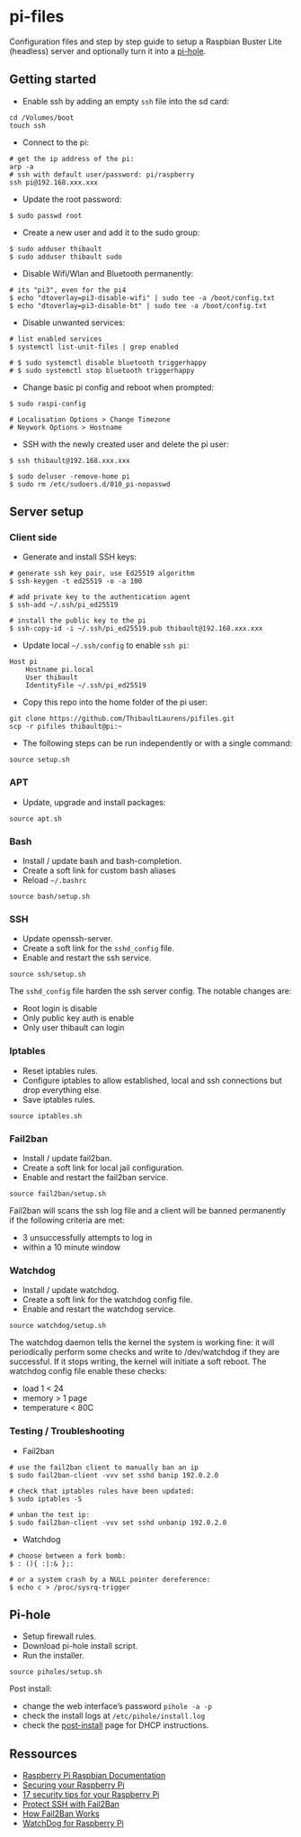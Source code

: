 # pi-files

Configuration files and step by step guide to setup a Raspbian Buster Lite (headless) server and optionally turn it into a [pi-hole](https://pi-hole.net/).

## Getting started

- Enable ssh by adding an empty `ssh` file into the sd card:
```
cd /Volumes/boot
touch ssh
```

- Connect to the pi:
```
# get the ip address of the pi:
arp -a
# ssh with default user/password: pi/raspberry
ssh pi@192.168.xxx.xxx
```

- Update the root password:
```
$ sudo passwd root
```

- Create a new user and add it to the sudo group:
```
$ sudo adduser thibault
$ sudo adduser thibault sudo
```

- Disable Wifi/Wlan and Bluetooth permanently:
```
# its "pi3", even for the pi4
$ echo "dtoverlay=pi3-disable-wifi" | sudo tee -a /boot/config.txt
$ echo "dtoverlay=pi3-disable-bt" | sudo tee -a /boot/config.txt
```

- Disable unwanted services:
```
# list enabled services
$ systemctl list-unit-files | grep enabled

# $ sudo systemctl disable bluetooth triggerhappy
# $ sudo systemctl stop bluetooth triggerhappy
```

- Change basic pi config and reboot when prompted:
```
$ sudo raspi-config

# Localisation Options > Change Timezone
# Neywork Options > Hostname
```

- SSH with the newly created user and delete the pi user:
```
$ ssh thibault@192.168.xxx.xxx

$ sudo deluser -remove-home pi
$ sudo rm /etc/sudoers.d/010_pi-nopasswd
```

## Server setup

### Client side

- Generate and install SSH keys:
```
# generate ssh key pair, use Ed25519 algorithm
$ ssh-keygen -t ed25519 -o -a 100

# add private key to the authentication agent
$ ssh-add ~/.ssh/pi_ed25519

# install the public key to the pi
$ ssh-copy-id -i ~/.ssh/pi_ed25519.pub thibault@192.168.xxx.xxx
```

- Update local `~/.ssh/config` to enable `ssh pi`:
```
Host pi
    Hostname pi.local
    User thibault
    IdentityFile ~/.ssh/pi_ed25519
```

- Copy this repo into the home folder of the pi user:
```
git clone https://github.com/ThibaultLaurens/pifiles.git
scp -r pifiles thibault@pi:~
```

- The following steps can be run independently or with a single command:
```
source setup.sh
```

### APT

- Update, upgrade and install packages:
```
source apt.sh
```

### Bash

- Install / update bash and bash-completion.
- Create a soft link for custom bash aliases
- Reload `~/.bashrc`
```
source bash/setup.sh
```

### SSH

- Update openssh-server.
- Create a soft link for the `sshd_config` file.
- Enable and restart the ssh service.
```
source ssh/setup.sh
```

The `sshd_config` file harden the ssh server config. The notable changes are:
- Root login is disable
- Only public key auth is enable
- Only user thibault can login

### Iptables

- Reset iptables rules.
- Configure iptables to allow established, local and ssh connections but drop everything else.
- Save iptables rules.
```
source iptables.sh
```

### Fail2ban

- Install / update fail2ban.
- Create a soft link for local jail configuration.
- Enable and restart the fail2ban service.
```
source fail2ban/setup.sh
```

Fail2ban will scans the ssh log file and a client will be banned permanently if the following criteria are met:
- 3 unsuccessfully attempts to log in
- within a 10 minute window

### Watchdog

- Install / update watchdog.
- Create a soft link for the watchdog config file.
- Enable and restart the watchdog service.
```
source watchdog/setup.sh
```

The watchdog daemon tells the kernel the system is working fine: it will periodically perform some checks and write to /dev/watchdog if they are successful. If it stops writing, the kernel will initiate a soft reboot.
The watchdog config file enable these checks:
- load 1 < 24
- memory > 1 page
- temperature < 80C

### Testing / Troubleshooting

- Fail2ban
```
# use the fail2ban client to manually ban an ip
$ sudo fail2ban-client -vvv set sshd banip 192.0.2.0

# check that iptables rules have been updated:
$ sudo iptables -S

# unban the test ip:
$ sudo fail2ban-client -vvv set sshd unbanip 192.0.2.0
```

- Watchdog
```
# choose between a fork bomb:
$ : (){ :|:& };:

# or a system crash by a NULL pointer dereference:
$ echo c > /proc/sysrq-trigger
```

## Pi-hole

- Setup firewall rules.
- Download pi-hole install script.
- Run the installer.
```
source piholes/setup.sh
```

Post install:
- change the web interface’s password `pihole -a -p`
- check the install logs at `/etc/pihole/install.log`
- check the [post-install](https://docs.pi-hole.net/main/post-install/) page for DHCP instructions.

## Ressources

- [Raspberry Pi Raspbian Documentation](https://www.raspberrypi.org/documentation/raspbian/)
- [Securing your Raspberry Pi](https://www.raspberrypi.org/documentation/configuration/security.md)
- [17 security tips for your Raspberry Pi](https://raspberrytips.com/security-tips-raspberry-pi)
- [Protect SSH with Fail2Ban](https://www.digitalocean.com/community/tutorials/how-to-protect-ssh-with-fail2ban-on-ubuntu-14-04#conclusion)
- [How Fail2Ban Works](https://www.digitalocean.com/community/tutorials/how-fail2ban-works-to-protect-services-on-a-linux-server)
- [WatchDog for Raspberry Pi](https://blog.kmp.or.at/watchdog-for-raspberry-pi/)
